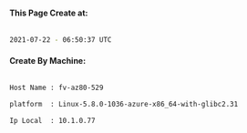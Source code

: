 
   
#### This Page Create at:

```bash

2021-07-22 - 06:50:37 UTC

```

#### Create By Machine:

```bash

Host Name : fv-az80-529

platform  : Linux-5.8.0-1036-azure-x86_64-with-glibc2.31

Ip Local  : 10.1.0.77

```


